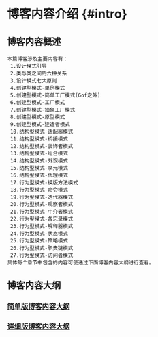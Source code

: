 <Banner localtion="/banner/particles/particles.html"/>

# 博客内容介绍 {#intro}
## 博客内容概述
    本篇博客涉及主要内容有：
     1.设计模式引导
     2.类与类之间的六种关系
     3.设计模式七大原则
     4.创建型模式-单例模式
     5.创建型模式-简单工厂模式(Gof之外)
     6.创建型模式-工厂模式
     7.创建型模式-抽象工厂模式
     8.创建型模式-原型模式
     9.创建型模式-建造者模式
     10.结构型模式-适配器模式
     11.结构型模式-桥接模式
     12.结构型模式-装饰者模式
     13.结构型模式-组合模式
     14.结构型模式-外观模式
     15.结构型模式-享元模式
     16.结构型模式-代理模式
     17.行为型模式-模版方法模式
     18.行为型模式-命令模式
     19.行为型模式-迭代器模式
     20.行为型模式-观察者模式
     21.行为型模式-中介者模式
     22.行为型模式-备忘录模式
     23.行为型模式-解释器模式
     24.行为型模式-状态模式
     25.行为型模式-策略模式
     26.行为型模式-职责链模式
     27.行为型模式-访问者模式
	具体每个章节中包含的内容可使通过下面博客内容大纲进行查看。
## 博客内容大纲

###	<a href="/enhance/markmap/general/designpattern/designpattern-java/designpattern-java-outline2.html" target="_blank">简单版博客内容大纲</a>
<!--最深展示二级标题内容-->
<Markmap localtion="/enhance/markmap/general/designpattern/designpattern-java/designpattern-java-outline2.html" height="500rem"/>

>
<!--最深展示五级标题内容,当前展示到4级-->
###	<a href="/enhance/markmap/general/designpattern/designpattern-java/designpattern-java-outline5.html" target="_blank">详细版博客内容大纲</a>
<Markmap localtion="/enhance/markmap/general/designpattern/designpattern-java/designpattern-java-outline5.html" height="600rem"/>

<HideSideBar/>

